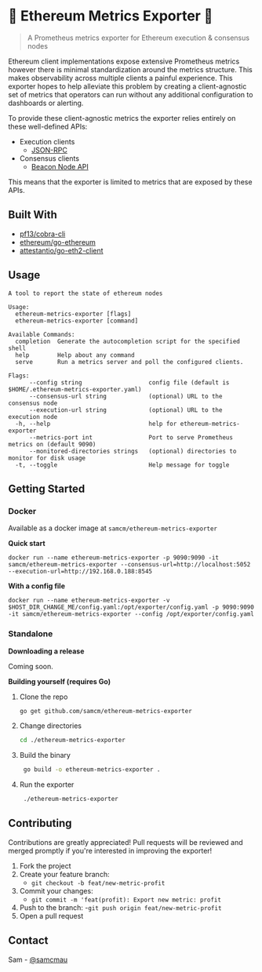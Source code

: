 # 🦄 Ethereum Metrics Exporter 🦄

> A Prometheus metrics exporter for Ethereum execution & consensus nodes

Ethereum client implementations expose extensive Prometheus metrics however there is minimal standardization around the metrics structure. This makes observability across multiple clients a painful experience. This exporter hopes to help alleviate this problem by creating a client-agnostic set of metrics that operators can run without any additional configuration to dashboards or alerting.

To provide these client-agnostic metrics the exporter relies entirely on these well-defined APIs:
- Execution clients
  - [JSON-RPC](https://geth.ethereum.org/docs/rpc/server)
- Consensus clients
  - [Beacon Node API](https://ethereum.github.io/beacon-APIs/#/)

This means that the exporter is limited to metrics that are exposed by these APIs.

## Built With

* [pf13/cobra-cli](https://github.com/spf13/cobra-cli)
* [ethereum/go-ethereum](https://github.com/ethereum/go-ethereum)
* [attestantio/go-eth2-client](github.com/attestantio/go-eth2-client)
## Usage

```
A tool to report the state of ethereum nodes

Usage:
  ethereum-metrics-exporter [flags]
  ethereum-metrics-exporter [command]

Available Commands:
  completion  Generate the autocompletion script for the specified shell
  help        Help about any command
  serve       Run a metrics server and poll the configured clients.

Flags:
      --config string                   config file (default is $HOME/.ethereum-metrics-exporter.yaml)
      --consensus-url string            (optional) URL to the consensus node
      --execution-url string            (optional) URL to the execution node
  -h, --help                            help for ethereum-metrics-exporter
      --metrics-port int                Port to serve Prometheus metrics on (default 9090)
      --monitored-directories strings   (optional) directories to monitor for disk usage
  -t, --toggle                          Help message for toggle
```
## Getting Started

### Docker
Available as a docker image at `samcm/ethereum-metrics-exporter`

**Quick start**
```
docker run --name ethereum-metrics-exporter -p 9090:9090 -it samcm/ethereum-metrics-exporter --consensus-url=http://localhost:5052 --execution-url=http://192.168.0.188:8545
````
**With a config file**
```
docker run --name ethereum-metrics-exporter -v $HOST_DIR_CHANGE_ME/config.yaml:/opt/exporter/config.yaml -p 9090:9090 -it samcm/ethereum-metrics-exporter --config /opt/exporter/config.yaml

```

### Standalone
**Downloading a release**

Coming soon.


**Building yourself (requires Go)**

1. Clone the repo
   ```sh
   go get github.com/samcm/ethereum-metrics-exporter
   ```
2. Change directories
   ```sh
   cd ./ethereum-metrics-exporter
   ```
3. Build the binary
   ```sh  
    go build -o ethereum-metrics-exporter .
   ```
4. Run the exporter
   ```sh  
    ./ethereum-metrics-exporter
   ```
## Contributing

Contributions are greatly appreciated! Pull requests will be reviewed and merged promptly if you're interested in improving the exporter! 

1. Fork the project
2. Create your feature branch:
    - `git checkout -b feat/new-metric-profit`
3. Commit your changes:
    - `git commit -m 'feat(profit): Export new metric: profit`
4. Push to the branch:
    -`git push origin feat/new-metric-profit`
5. Open a pull request

## Contact

Sam - [@samcmau](https://twitter.com/durksau)
